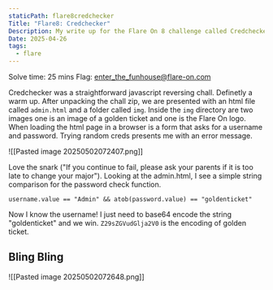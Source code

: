 ```yaml
---
staticPath: flare8credchecker
Title: "Flare8: Credchecker"
Description: My write up for the Flare On 8 challenge called Credchecker
Date: 2025-04-26
tags:
  - flare
---
```

Solve time: 25 mins
Flag: enter_the_funhouse@flare-on.com

Credchecker was a straightforward javascript reversing chall. Definetly a warm up. After unpacking the chall zip, we are presented with an html file called `admin.html` and a folder called `img`. Inside the `img` directory are two images one is an image of a golden ticket and one is the Flare On logo.  When loading the html page in a browser is a form that asks for a username and password. Trying random creds presents me with an error message.


![[Pasted image 20250502072407.png]]

Love the snark ("If you continue to fail, please ask your parents if it is too late to change your major"). Looking at the admin.html, I see a simple string comparison for the password check function.

```javscript
username.value == "Admin" && atob(password.value) == "goldenticket"
```

Now I know the username! I just need to base64 encode the string "goldenticket" and we win. `Z29sZGVudGlja2V0` is the encoding of golden ticket. 

## Bling Bling

![[Pasted image 20250502072648.png]]